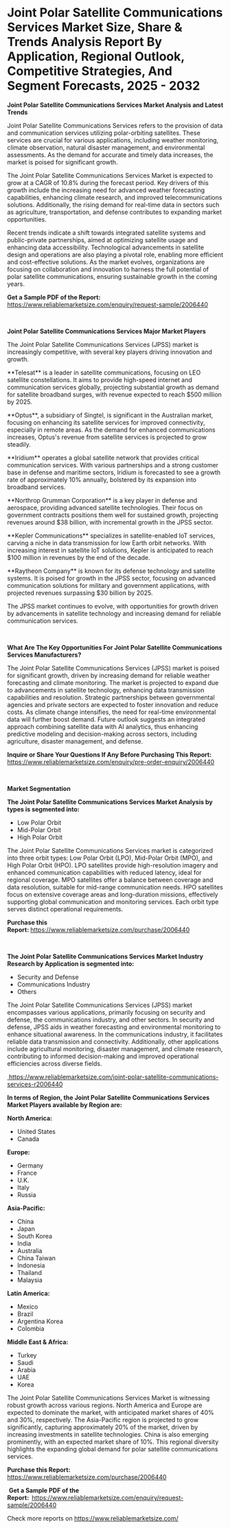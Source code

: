 <p><h1>Joint Polar Satellite Communications Services Market Size, Share & Trends Analysis Report By Application, Regional Outlook, Competitive Strategies, And Segment Forecasts, 2025 - 2032</h1></p><p><strong>Joint Polar Satellite Communications Services Market Analysis and Latest Trends</strong></p>
<p><p>Joint Polar Satellite Communications Services refers to the provision of data and communication services utilizing polar-orbiting satellites. These services are crucial for various applications, including weather monitoring, climate observation, natural disaster management, and environmental assessments. As the demand for accurate and timely data increases, the market is poised for significant growth.</p><p>The Joint Polar Satellite Communications Services Market is expected to grow at a CAGR of 10.8% during the forecast period. Key drivers of this growth include the increasing need for advanced weather forecasting capabilities, enhancing climate research, and improved telecommunications solutions. Additionally, the rising demand for real-time data in sectors such as agriculture, transportation, and defense contributes to expanding market opportunities.</p><p>Recent trends indicate a shift towards integrated satellite systems and public-private partnerships, aimed at optimizing satellite usage and enhancing data accessibility. Technological advancements in satellite design and operations are also playing a pivotal role, enabling more efficient and cost-effective solutions. As the market evolves, organizations are focusing on collaboration and innovation to harness the full potential of polar satellite communications, ensuring sustainable growth in the coming years.</p></p>
<p><strong>Get a Sample PDF of the Report:&nbsp;</strong> <a href="https://www.reliablemarketsize.com/enquiry/request-sample/2006440?utm_campaign=3016&utm_medium=2&utm_source=Github&utm_content=ia&utm_term=08042025&utm_id=joint-polar-satellite-communications-services">https://www.reliablemarketsize.com/enquiry/request-sample/2006440</a></p>
<p>&nbsp;</p>
<p><strong>Joint Polar Satellite Communications Services Major Market Players</strong></p>
<p><p>The Joint Polar Satellite Communications Services (JPSS) market is increasingly competitive, with several key players driving innovation and growth. </p><p>**Telesat** is a leader in satellite communications, focusing on LEO satellite constellations. It aims to provide high-speed internet and communication services globally, projecting substantial growth as demand for satellite broadband surges, with revenue expected to reach $500 million by 2025.</p><p>**Optus**, a subsidiary of Singtel, is significant in the Australian market, focusing on enhancing its satellite services for improved connectivity, especially in remote areas. As the demand for enhanced communications increases, Optus's revenue from satellite services is projected to grow steadily.</p><p>**Iridium** operates a global satellite network that provides critical communication services. With various partnerships and a strong customer base in defense and maritime sectors, Iridium is forecasted to see a growth rate of approximately 10% annually, bolstered by its expansion into broadband services.</p><p>**Northrop Grumman Corporation** is a key player in defense and aerospace, providing advanced satellite technologies. Their focus on government contracts positions them well for sustained growth, projecting revenues around $38 billion, with incremental growth in the JPSS sector.</p><p>**Kepler Communications** specializes in satellite-enabled IoT services, carving a niche in data transmission for low Earth orbit networks. With increasing interest in satellite IoT solutions, Kepler is anticipated to reach $100 million in revenues by the end of the decade.</p><p>**Raytheon Company** is known for its defense technology and satellite systems. It is poised for growth in the JPSS sector, focusing on advanced communication solutions for military and government applications, with projected revenues surpassing $30 billion by 2025.</p><p>The JPSS market continues to evolve, with opportunities for growth driven by advancements in satellite technology and increasing demand for reliable communication services.</p></p>
<p>&nbsp;</p>
<p><strong>What Are The Key Opportunities For Joint Polar Satellite Communications Services Manufacturers?</strong></p>
<p><p>The Joint Polar Satellite Communications Services (JPSS) market is poised for significant growth, driven by increasing demand for reliable weather forecasting and climate monitoring. The market is projected to expand due to advancements in satellite technology, enhancing data transmission capabilities and resolution. Strategic partnerships between governmental agencies and private sectors are expected to foster innovation and reduce costs. As climate change intensifies, the need for real-time environmental data will further boost demand. Future outlook suggests an integrated approach combining satellite data with AI analytics, thus enhancing predictive modeling and decision-making across sectors, including agriculture, disaster management, and defense.</p></p>
<p><strong>Inquire or Share Your Questions If Any Before Purchasing This Report:</strong> <a href="https://www.reliablemarketsize.com/enquiry/pre-order-enquiry/2006440?utm_campaign=3016&utm_medium=2&utm_source=Github&utm_content=ia&utm_term=08042025&utm_id=joint-polar-satellite-communications-services">https://www.reliablemarketsize.com/enquiry/pre-order-enquiry/2006440</a></p>
<p>&nbsp;</p>
<p><strong>Market Segmentation</strong></p>
<p><strong>The Joint Polar Satellite Communications Services Market Analysis by types is segmented into:</strong></p>
<p><ul><li>Low Polar Orbit</li><li>Mid-Polar Orbit</li><li>High Polar Orbit</li></ul></p>
<p><p>The Joint Polar Satellite Communications Services market is categorized into three orbit types: Low Polar Orbit (LPO), Mid-Polar Orbit (MPO), and High Polar Orbit (HPO). LPO satellites provide high-resolution imagery and enhanced communication capabilities with reduced latency, ideal for regional coverage. MPO satellites offer a balance between coverage and data resolution, suitable for mid-range communication needs. HPO satellites focus on extensive coverage areas and long-duration missions, effectively supporting global communication and monitoring services. Each orbit type serves distinct operational requirements.</p></p>
<p><strong>Purchase this Report:&nbsp;</strong><a href="https://www.reliablemarketsize.com/purchase/2006440?utm_campaign=3016&utm_medium=2&utm_source=Github&utm_content=ia&utm_term=08042025&utm_id=joint-polar-satellite-communications-services">https://www.reliablemarketsize.com/purchase/2006440</a></p>
<p>&nbsp;</p>
<p><strong>The Joint Polar Satellite Communications Services Market Industry Research by Application is segmented into:</strong></p>
<p><ul><li>Security and Defense</li><li>Communications Industry</li><li>Others</li></ul></p>
<p><p>The Joint Polar Satellite Communications Services (JPSS) market encompasses various applications, primarily focusing on security and defense, the communications industry, and other sectors. In security and defense, JPSS aids in weather forecasting and environmental monitoring to enhance situational awareness. In the communications industry, it facilitates reliable data transmission and connectivity. Additionally, other applications include agricultural monitoring, disaster management, and climate research, contributing to informed decision-making and improved operational efficiencies across diverse fields.</p></p>
<p><a href="https://www.reliablemarketsize.com/joint-polar-satellite-communications-services-r2006440?utm_campaign=3016&utm_medium=2&utm_source=Github&utm_content=ia&utm_term=08042025&utm_id=joint-polar-satellite-communications-services">&nbsp;https://www.reliablemarketsize.com/joint-polar-satellite-communications-services-r2006440</a></p>
<p><strong>In terms of Region, the Joint Polar Satellite Communications Services Market Players available by Region are:</strong></p>
<p>
    <p> <strong> North America: </strong>
        <ul>
            <li>United States</li>
            <li>Canada</li>
        </ul>
        </p> 
    <p> <strong> Europe: </strong>
        <ul>
            <li>Germany</li>
            <li>France</li>
            <li>U.K.</li>
            <li>Italy</li>
            <li>Russia</li>
        </ul>
        </p> 
    <p> <strong> Asia-Pacific: </strong>
        <ul>
            <li>China</li>
            <li>Japan</li>
            <li>South Korea</li>
            <li>India</li>
            <li>Australia</li>
            <li>China Taiwan</li>
            <li>Indonesia</li>
            <li>Thailand</li>
            <li>Malaysia</li>
        </ul>
        </p> 
    <p> <strong> Latin America: </strong>
        <ul>
            <li>Mexico</li>
            <li>Brazil</li>
            <li>Argentina Korea</li>
            <li>Colombia</li>
        </ul>
        </p> 
    <p> <strong> Middle East & Africa: </strong>
        <ul>
            <li>Turkey</li>
            <li>Saudi</li>
            <li>Arabia</li>
            <li>UAE</li>
            <li>Korea</li>
        </ul>
    </p>
    </p>
<p><p>The Joint Polar Satellite Communications Services Market is witnessing robust growth across various regions. North America and Europe are expected to dominate the market, with anticipated market shares of 40% and 30%, respectively. The Asia-Pacific region is projected to grow significantly, capturing approximately 20% of the market, driven by increasing investments in satellite technologies. China is also emerging prominently, with an expected market share of 10%. This regional diversity highlights the expanding global demand for polar satellite communications services.</p></p>
<p><strong>Purchase this Report: </strong><a href="https://www.reliablemarketsize.com/purchase/2006440?utm_campaign=3016&utm_medium=2&utm_source=Github&utm_content=ia&utm_term=08042025&utm_id=joint-polar-satellite-communications-services">https://www.reliablemarketsize.com/purchase/2006440</a></p>
<p>&nbsp;<strong>Get a Sample PDF of the Report:&nbsp;&nbsp;</strong><a href="https://www.reliablemarketsize.com/enquiry/request-sample/2006440?utm_campaign=3016&utm_medium=2&utm_source=Github&utm_content=ia&utm_term=08042025&utm_id=joint-polar-satellite-communications-services">https://www.reliablemarketsize.com/enquiry/request-sample/2006440</a></p>
<p><strong></strong></p>
<p>Check more reports on <a href="https://www.reliablemarketsize.com/?utm_campaign=3016&utm_medium=2&utm_source=Github&utm_content=ia&utm_term=08042025&utm_id=joint-polar-satellite-communications-services">https://www.reliablemarketsize.com/</a></p>